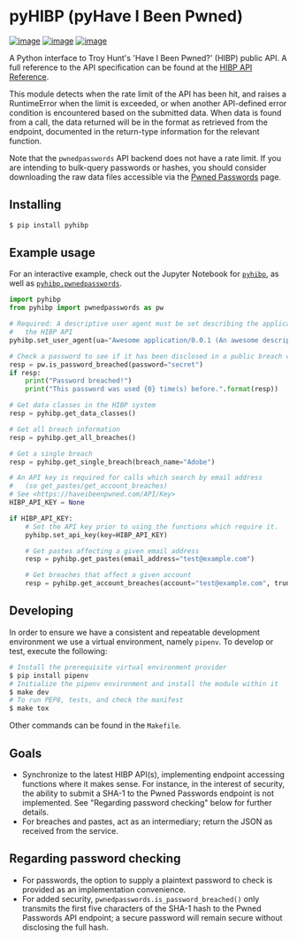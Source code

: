 pyHIBP (pyHave I Been Pwned)
============================
[![image](https://img.shields.io/pypi/v/pyHIBP.svg)](https://pypi.org/project/pyHIBP/)
[![image](https://img.shields.io/pypi/l/pyHIBP.svg)](https://pypi.org/project/pyHIBP/)
[![image](https://mybinder.org/badge.svg)](https://mybinder.org/v2/gl/kitsunix%2FpyHIBP%2FpyHIBP-binder/master)


A Python interface to Troy Hunt's 'Have I Been Pwned?' (HIBP) public API. A full reference to the API
specification can be found at the [HIBP API Reference](https://haveibeenpwned.com/API/v3).

This module detects when the rate limit of the API has been hit, and raises a RuntimeError when the limit
is exceeded, or when another API-defined error condition is encountered based on the submitted data. When
data is found from a call, the data returned will be in the format as retrieved from the endpoint, documented
in the return-type information for the relevant function.

Note that the `pwnedpasswords` API backend does not have a rate limit. If you are intending to bulk-query passwords or
hashes, you should consider downloading the raw data files accessible via the [Pwned Passwords](https://haveibeenpwned.com/Passwords) page.

Installing
----------
```bash
$ pip install pyhibp
```

Example usage
-------------
For an interactive example, check out the Jupyter Notebook for [`pyhibp`](https://mybinder.org/v2/gl/kitsunix%2FpyHIBP%2FpyHIBP-binder/master?filepath=/pyHIBP.ipynb),
as well as [`pyhibp.pwnedpasswords`](https://mybinder.org/v2/gl/kitsunix%2FpyHIBP%2FpyHIBP-binder/master?filepath=/pyHIBP.pwnedpasswords.ipynb).

```python
import pyhibp
from pyhibp import pwnedpasswords as pw

# Required: A descriptive user agent must be set describing the application consuming
#   the HIBP API
pyhibp.set_user_agent(ua="Awesome application/0.0.1 (An awesome description)")

# Check a password to see if it has been disclosed in a public breach corpus
resp = pw.is_password_breached(password="secret")
if resp:
    print("Password breached!")
    print("This password was used {0} time(s) before.".format(resp))

# Get data classes in the HIBP system
resp = pyhibp.get_data_classes()

# Get all breach information
resp = pyhibp.get_all_breaches()

# Get a single breach
resp = pyhibp.get_single_breach(breach_name="Adobe")

# An API key is required for calls which search by email address
#   (so get_pastes/get_account_breaches)
# See <https://haveibeenpwned.com/API/Key>
HIBP_API_KEY = None

if HIBP_API_KEY:
    # Set the API key prior to using the functions which require it.
    pyhibp.set_api_key(key=HIBP_API_KEY)

    # Get pastes affecting a given email address
    resp = pyhibp.get_pastes(email_address="test@example.com")

    # Get breaches that affect a given account
    resp = pyhibp.get_account_breaches(account="test@example.com", truncate_response=True)
```

Developing
----------
In order to ensure we have a consistent and repeatable development environment
we use a virtual environment, namely `pipenv`.
To develop or test, execute the following:

```bash
# Install the prerequisite virtual environment provider
$ pip install pipenv
# Initialize the pipenv environment and install the module within it
$ make dev
# To run PEP8, tests, and check the manifest
$ make tox
```

Other commands can be found in the `Makefile`.

Goals
-----
- Synchronize to the latest HIBP API(s), implementing endpoint accessing functions where it makes sense. For instance,
  in the interest of security, the ability to submit a SHA-1 to the Pwned Passwords endpoint is not implemented. See
  "Regarding password checking" below for further details.
- For breaches and pastes, act as an intermediary; return the JSON as received from the service.

Regarding password checking
---------------------------
- For passwords, the option to supply a plaintext password to check is provided as an implementation convenience.
- For added security, `pwnedpasswords.is_password_breached()` only transmits the first five characters of the SHA-1
  hash to the Pwned Passwords API endpoint; a secure password will remain secure without disclosing the full hash.
